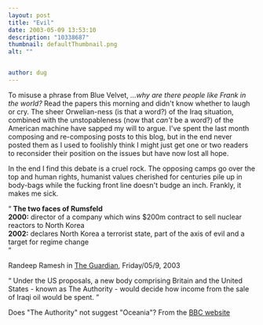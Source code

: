 ```yaml
---
layout: post
title: "Evil"
date: 2003-05-09 13:53:10
description: "10338687"
thumbnail: defaultThumbnail.png
alt: ""


author: dug
---
```


<p>To misuse a phrase from Blue Velvet, <cite>...why are there people like Frank in the world? </cite> Read the papers this morning and didn't know whether to laugh or cry. The sheer Orwelian-ness (is that a word?) of the Iraq situation, combined with the unstopableness (now that <em>can't</em> be a word?) of the American machine have sapped my will to argue. I've spent the last month composing and re-composing posts to this blog, but in the end never posted them as I used to foolishly think I might just get one or two readers to reconsider their position on the issues but have now lost all hope.</p>

<p>In the end I find this debate is a cruel rock. The opposing camps go over the top and human rights, humanist values cherished for centuries pile up in body-bags while the fucking front line doesn't budge an inch. Frankly, it makes me sick.</p>

<p><q> <b>The two faces of Rumsfeld</b><br /> <b>2000:</b> director of a company which wins $200m contract to sell nuclear reactors to North Korea<br /> <b>2002:</b> declares North Korea a terrorist state, part of the axis of evil and a target for regime change<br /> </q></p>

<p>Randeep Ramesh in <a href="http://www.guardian.co.uk/korea/article/0,2763,952289,00.html">The Guardian</a>, Friday/05/9, 2003</p>

<p><q> Under the US proposals, a new body comprising Britain and the United States - known as The Authority - would decide how income from the sale of Iraqi oil would be spent. </q></p>

<p>Does "The Authority" not suggest "Oceania"? From the <a href="http://news.bbc.co.uk/01/hi/world/middle_east/3012609.stm"><span class="caps">BBC </span>website</a></p>
